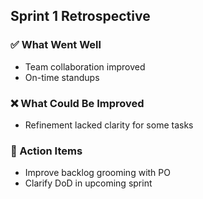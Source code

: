 ## Sprint 1 Retrospective

### ✅ What Went Well
- Team collaboration improved
- On-time standups

### ❌ What Could Be Improved
- Refinement lacked clarity for some tasks

### 📌 Action Items
- Improve backlog grooming with PO
- Clarify DoD in upcoming sprint